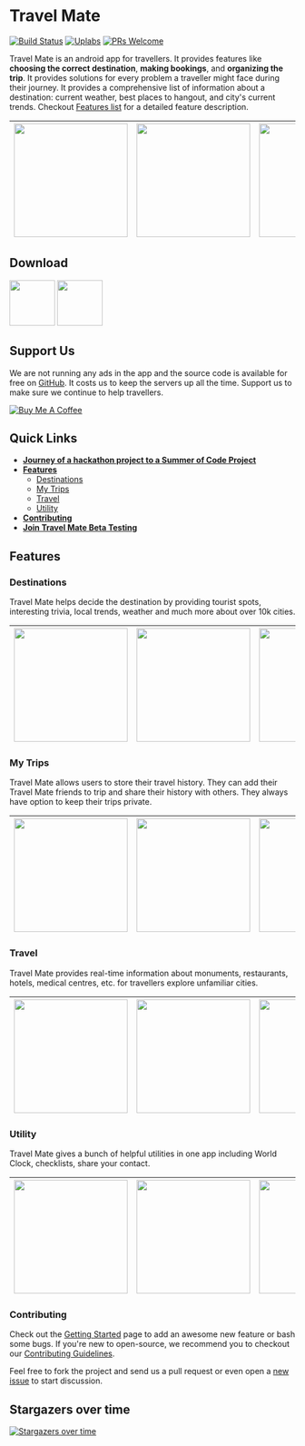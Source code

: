 # Travel Mate

[![Build Status](https://travis-ci.org/project-travel-mate/Travel-Mate.svg?branch=master)](https://travis-ci.org/project-travel-mate/Travel-Mate)
[![Uplabs](https://img.shields.io/badge/Uplabs-PhotoEditor-orange.svg)](https://www.uplabs.com/posts/travel-mate)
[![PRs Welcome](https://img.shields.io/badge/PRs-welcome-brightgreen.svg?style=flat-square)](http://makeapullrequest.com)

Travel Mate is an android app for travellers. It provides features like
**choosing the correct destination**, **making bookings**, and **organizing the
trip**. It provides solutions for every problem a traveller might face during
their journey. It provides a comprehensive list of information about a
destination: current weather, best places to hangout, and city's current trends.
Checkout [Features list](#features) for a detailed feature description.

| <img src="https://raw.githubusercontent.com/project-travel-mate/Travel-Mate/master/.github/screenshots/all_cities.png" width="200px"> | <img src="https://raw.githubusercontent.com/project-travel-mate/Travel-Mate/master/.github/screenshots/one_city.png" width="200px"> | <img src="https://raw.githubusercontent.com/project-travel-mate/Travel-Mate/master/.github/screenshots/city_here.png" width="200px"> |
| ------------------------------------------------------------------------------------------------------------------------------------- | ----------------------------------------------------------------------------------------------------------------------------------- | ------------------------------------------------------------------------------------------------------------------------------------ |


## Download

[<img src="https://play.google.com/intl/en_us/badges/images/generic/en-play-badge.png" height="80">](https://play.google.com/store/apps/details?id=io.github.project_travel_mate)
[<img src="https://f-droid.org/badge/get-it-on.png" height="80">](https://f-droid.org/packages/io.github.project_travel_mate/)

## Support Us

We are not running any ads in the app and the source code is available for free
on [GitHub](https://github.com/project-travel-mate). It costs us to keep the
servers up all the time. Support us to make sure we continue to help travellers.

<a href="https://www.buymeacoffee.com/qITGMWB" target="_blank"><img src="https://www.buymeacoffee.com/assets/img/custom_images/orange_img.png" alt="Buy Me A Coffee" style="height: auto !important;width: auto !important;" ></a>

## Quick Links

- **[Journey of a hackathon project to a Summer of Code Project](https://medium.com/@prabhakar267/6a1b8c1d5e3e)**
- **[Features](#features)**
  - [Destinations](#destinations)
  - [My Trips](#my-trips)
  - [Travel](#travel)
  - [Utility](#utility)
- **[Contributing](#contributing)**
- **[Join Travel Mate Beta Testing](https://play.google.com/apps/testing/io.github.project_travel_mate)**

## Features

### Destinations

Travel Mate helps decide the destination by providing tourist spots, interesting
trivia, local trends, weather and much more about over 10k cities.

| <img src="https://raw.githubusercontent.com/project-travel-mate/Travel-Mate/master/.github/screenshots/one_city.png" width="200px"> | <img src="https://raw.githubusercontent.com/project-travel-mate/Travel-Mate/master/.github/screenshots/trend.png" width="200px"> | <img src="https://raw.githubusercontent.com/project-travel-mate/Travel-Mate/master/.github/screenshots/fact.png" width="200px"> |
| ----------------------------------------------------------------------------------------------------------------------------------- | -------------------------------------------------------------------------------------------------------------------------------- | ------------------------------------------------------------------------------------------------------------------------------- |


### My Trips

Travel Mate allows users to store their travel history. They can add their
Travel Mate friends to trip and share their history with others. They always
have option to keep their trips private.

| <img src="https://raw.githubusercontent.com/project-travel-mate/Travel-Mate/master/.github/screenshots/travel.png" width="200px"> | <img src="https://raw.githubusercontent.com/project-travel-mate/Travel-Mate/master/.github/screenshots/shopping.png" width="200px"> | <img src="https://raw.githubusercontent.com/project-travel-mate/Travel-Mate/master/.github/screenshots/mytrip_info.png" width="200px"> |
| --------------------------------------------------------------------------------------------------------------------------------- | ----------------------------------------------------------------------------------------------------------------------------------- | -------------------------------------------------------------------------------------------------------------------------------------- |


### Travel

Travel Mate provides real-time information about monuments, restaurants, hotels,
medical centres, etc. for travellers explore unfamiliar cities.

| <img src="https://raw.githubusercontent.com/project-travel-mate/Travel-Mate/master/.github/screenshots/hotel_book.png" width="200px"> | <img src="https://raw.githubusercontent.com/project-travel-mate/Travel-Mate/master/.github/screenshots/trips.png" width="200px"> | <img src="https://raw.githubusercontent.com/project-travel-mate/Travel-Mate/master/.github/screenshots/here.png" width="200px"> |
| ------------------------------------------------------------------------------------------------------------------------------------- | -------------------------------------------------------------------------------------------------------------------------------- | ------------------------------------------------------------------------------------------------------------------------------- |


### Utility

Travel Mate gives a bunch of helpful utilities in one app including World Clock,
checklists, share your contact.

| <img src="https://raw.githubusercontent.com/project-travel-mate/Travel-Mate/master/.github/screenshots/world_clock.jpeg" width="200px"> | <img src="https://raw.githubusercontent.com/project-travel-mate/Travel-Mate/master/.github/screenshots/share_my_contact.png" width="200px"> | <img src="https://raw.githubusercontent.com/project-travel-mate/Travel-Mate/master/.github/screenshots/checklist.png" width="200px"> |
| --------------------------------------------------------------------------------------------------------------------------------------- | ------------------------------------------------------------------------------------------------------------------------------------------- | ------------------------------------------------------------------------------------------------------------------------------------ |


### Contributing

Check out the [Getting Started](GETTING_STARTED.md) page to add an awesome new
feature or bash some bugs. If you're new to open-source, we recommend you to
checkout our [Contributing Guidelines](CONTRIBUTING.md).

Feel free to fork the project and send us a pull request or even open a
[new issue](https://github.com/project-travel-mate/Travel-Mate/issues/new) to
start discussion.

## Stargazers over time

[![Stargazers over time](https://starcharts.herokuapp.com/Swati4star/Travel-Mate.svg)](https://starcharts.herokuapp.com/Swati4star/Travel-Mate)
